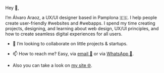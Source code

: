 Hey 👋,

I’m Álvaro Araoz, a UX/UI designer based in Pamplona 🇪🇸. I help people create user-friendly #websites and #webapps. I spend my time creating projects, designing, and learning about web design, UX/UI principles, and how to create seamless digital experiences for all users.

- 💞️ I’m looking to collaborate on little projects & startups.
 
- 📫 How to reach me? Easy, via [email 📧](mailto:hola@imalvaro.com) or via [WhatsApp 💬](https://api.whatsapp.com/send?phone=34628185586&text=Hi%20Alvaro%20%F0%9F%91%8B).

- Also you can take a look on [my site 🌐](https://imalvaro.com).
